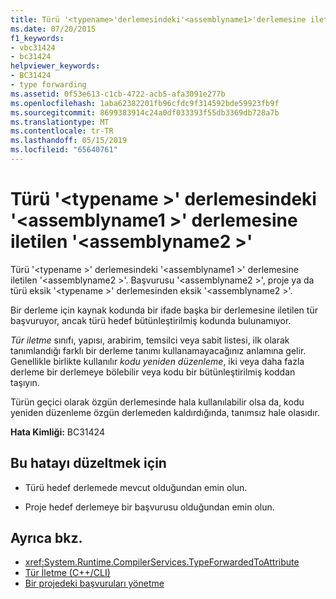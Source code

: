 ```yaml
---
title: Türü '<typename>'derlemesindeki'<assemblyname1>'derlemesine iletilmiş'<assemblyname2>'
ms.date: 07/20/2015
f1_keywords:
- vbc31424
- bc31424
helpviewer_keywords:
- BC31424
- type forwarding
ms.assetid: 0f53e613-c1cb-4722-acb5-afa3091e277b
ms.openlocfilehash: 1aba62382201fb96cfdc9f314592bde59923fb9f
ms.sourcegitcommit: 8699383914c24a0df033393f55db3369db728a7b
ms.translationtype: MT
ms.contentlocale: tr-TR
ms.lasthandoff: 05/15/2019
ms.locfileid: "65640761"
---
```

# <a name="type-typename-in-assembly-assemblyname1-has-been-forwarded-to-assembly-assemblyname2"></a>Türü '\<typename >' derlemesindeki '\<assemblyname1 >' derlemesine iletilen '\<assemblyname2 >'
Türü '\<typename >' derlemesindeki '\<assemblyname1 >' derlemesine iletilen '\<assemblyname2 >'. Başvurusu '\<assemblyname2 >', proje ya da türü eksik '\<typename >' derlemesinden eksik '\<assemblyname2 >'.  
  
 Bir derleme için kaynak kodunda bir ifade başka bir derlemesine iletilen tür başvuruyor, ancak türü hedef bütünleştirilmiş kodunda bulunamıyor.  
  
 *Tür iletme* sınıfı, yapısı, arabirim, temsilci veya sabit listesi, ilk olarak tanımlandığı farklı bir derleme tanımı kullanamayacağınız anlamına gelir. Genellikle birlikte kullanılır *kodu yeniden düzenleme*, iki veya daha fazla derleme bir derlemeye bölebilir veya kodu bir bütünleştirilmiş koddan taşıyın.  
  
 Türün geçici olarak özgün derlemesinde hala kullanılabilir olsa da, kodu yeniden düzenleme özgün derlemeden kaldırdığında, tanımsız hale olasıdır.  
  
 **Hata Kimliği:** BC31424  
  
## <a name="to-correct-this-error"></a>Bu hatayı düzeltmek için  
  
- Türü hedef derlemede mevcut olduğundan emin olun.  
  
- Proje hedef derlemeye bir başvurusu olduğundan emin olun.  
  
## <a name="see-also"></a>Ayrıca bkz.

- <xref:System.Runtime.CompilerServices.TypeForwardedToAttribute>
- [Tür İletme (C++/CLI)](/cpp/windows/type-forwarding-cpp-cli)
- [Bir projedeki başvuruları yönetme](/visualstudio/ide/managing-references-in-a-project)
